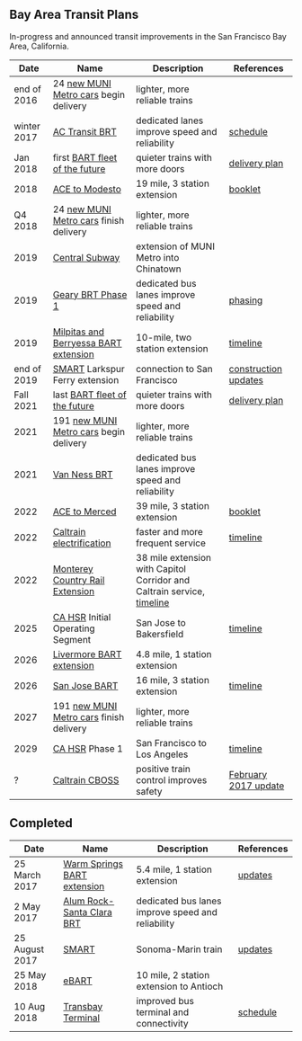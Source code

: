 Bay Area Transit Plans
----------------------

In-progress and announced transit improvements in the San Francisco Bay Area,
California.

Date | Name | Description | References
--- | --- | --- | ---
end of 2016 | 24 [new MUNI Metro cars](http://www.sfcta.org/delivering-transportation-projects/sfmta-muni-modernization-projects#veh) begin delivery | lighter, more reliable trains |
winter 2017 | [AC Transit BRT](http://brt.actransit.org/) | dedicated lanes improve speed and reliability | [schedule](http://brt.actransit.org/construction/updates-and-upgrades/)
Jan 2018 | first [BART fleet of the future](https://www.bart.gov/about/projects/cars) | quieter trains with more doors | [delivery plan](https://www.bart.gov/about/projects/cars/delivery-plan)
2018 | [ACE to Modesto](http://www.acerail.com/About/Public-Projects/ACEforward) | 19 mile, 3 station extension | [booklet](http://www.acerail.com/About/Public-Projects/ACEforward/ACEforward_July2015-email-web.pdf)
Q4 2018 | 24 [new MUNI Metro cars](http://www.sfcta.org/delivering-transportation-projects/sfmta-muni-modernization-projects#veh) finish delivery | lighter, more reliable trains |
2019 | [Central Subway](http://www.centralsubwaysf.com/content/project-overview) | extension of MUNI Metro into Chinatown | |
2019 | [Geary BRT Phase 1](http://www.sfcta.org/delivering-transportation-projects/geary-corridor-bus-rapid-transit-home) | dedicated bus lanes improve speed and reliability | [phasing](http://www.sfcta.org/geary-corridor-bus-rapid-transit-about#pha)
2019 | [Milpitas and Berryessa BART extension](http://www.vta.org/bart/stations) | 10-mile, two station extension | [timeline](http://www.vta.org/bart/timeline)
end of 2019 | [SMART](http://sonomamarintrain.org/) Larkspur Ferry extension | connection to San Francisco | [construction updates](http://sonomamarintrain.org/construction-updates)
Fall 2021 | last [BART fleet of the future](https://www.bart.gov/about/projects/cars) | quieter trains with more doors | [delivery plan](https://www.bart.gov/about/projects/cars/delivery-plan)
2021 | 191 [new MUNI Metro cars](http://www.sfcta.org/delivering-transportation-projects/sfmta-muni-modernization-projects#veh) begin delivery | lighter, more reliable trains |
2021 | [Van Ness BRT](http://www.sfcta.org/delivering-transportation-projects/van-ness-avenue-bus-rapid-transit-home) | dedicated bus lanes improve speed and reliability |
2022 | [ACE to Merced](http://www.acerail.com/About/Public-Projects/ACEforward) | 39 mile, 3 station extension | [booklet](http://www.acerail.com/About/Public-Projects/ACEforward/ACEforward_July2015-email-web.pdf)
2022 | [Caltrain electrification](http://www.caltrain.com/projectsplans/CaltrainModernization/Modernization/PeninsulaCorridorElectrificationProject.html) | faster and more frequent service | [timeline](http://calmod.org/#timeline)
2022 | [Monterey Country Rail Extension](https://www.tamcmonterey.org/programs/rail/monterey-county-rail-extension/) | 38 mile extension with Capitol Corridor and Caltrain service, [timeline](https://www.tamcmonterey.org/wp-content/uploads/2018/09/TAMC-MCRE-FSHEET_v5FINAL.pdf) |
2025 | [CA HSR](http://www.hsr.ca.gov/) Initial Operating Segment | San Jose to Bakersfield | [timeline](https://en.wikipedia.org/wiki/California_High-Speed_Rail#Phase_1)
2026 | [Livermore BART extension](https://www.bart.gov/about/projects/liv) | 4.8 mile, 1 station extension |
2026 | [San Jose BART](http://www.vta.org/bart/stationsphaseII) | 16 mile, 3 station extension | [timeline](http://www.vta.org/bart/timeline)
2027 | 191 [new MUNI Metro cars](http://www.sfcta.org/delivering-transportation-projects/sfmta-muni-modernization-projects#veh) finish delivery | lighter, more reliable trains |
2029 | [CA HSR](http://www.hsr.ca.gov/) Phase 1 | San Francisco to Los Angeles | [timeline](https://en.wikipedia.org/wiki/California_High-Speed_Rail#Phase_1)
? | [Caltrain CBOSS](http://www.caltrain.com/projectsplans/CaltrainModernization/Modernization/CBOSS-PTC-Project.html) | positive train control improves safety | [February 2017 update](http://www.caltrain.com/about/MediaRelations/news/Caltrain_Terminates_Contract_with_Parsons_Transportation_Group__PTG_.html)

## Completed

Date | Name | Description | References
--- | --- | --- | ---
25 March 2017 | [Warm Springs BART extension](https://www.bart.gov/about/projects/wsx) | 5.4 mile, 1 station extension | [updates](https://www.bart.gov/about/projects/wsx#Schedule)
2 May 2017 | [Alum Rock-Santa Clara BRT](http://www.vta.org/projects-and-programs/transit/alum-rock-santa-clara) | dedicated bus lanes improve speed and reliability |
25 August 2017 | [SMART](http://sonomamarintrain.org/) | Sonoma-Marin train | [updates](http://main.sonomamarintrain.org/updates/)
25 May 2018 | [eBART](https://www.bart.gov/about/projects/ecc) | 10 mile, 2 station extension to Antioch |
10 Aug 2018 | [Transbay Terminal](http://transbaycenter.org/) | improved bus terminal and connectivity | [schedule](http://www.sfcta.org/delivering-transportation-projects/transbay-transit-center-and-caltrain-downtown-extension)
